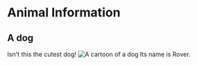 # Animal Information
## A dog
Isn't this the cutest dog!
![A cartoon of a dog](../dog.png)
Its name is Rover.